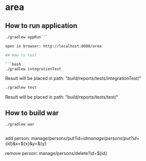 # area

## How to run application

```bash
./gradlew appRun```

open in browser: http://localhost:8080/area

## How to test

```bash
./gradlew integrationTest
```
Result will be placed in path: "build/reports/tests/integrationTest/"

```bash
./gradlew test
```
Result will be placed in path: "build/reports/tests/test/"

## How to build war

```bash
./gradlew war
```

```REST
```
add person: manage/persons/put?id=${id}
            manage/persons/put?id=${id}&x=${x}&y=${y}

remove person: manage/persons/delete?id=${id}
